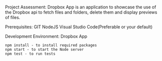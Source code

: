 Project Assessment:
      Dropbox App is an application to showcase the use of the Dropbox api to fetch files and folders, delete them and display previews of files.


Prerequisites:
  GIT
  NodeJS
  Visual Studio Code(Preferable or your default)

Development Environment:
    Dropbox App

    npm install - to install required packages
    npm start - to start the Node server
    npm test - to run tests

